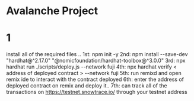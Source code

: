 # Avalanche Project 

# 1

install all of the required files .. 
1st:  npm init -y 
2nd:   npm install --save-dev "hardhat@^2.17.0" "@nomicfoundation/hardhat-toolbox@^3.0.0"
3rd: npx hardhat run ./scripts/deploy.js --network fuji 
4th: npx hardhat verify < address of deployed contract > --network fuji
5th: run remixd and open remix ide to interact with the contract deployed 
6th: enter the address of deployed contract on remix and deploy it.. 
7th: can track all of the transactions on https://testnet.snowtrace.io/
through your testnet address 
